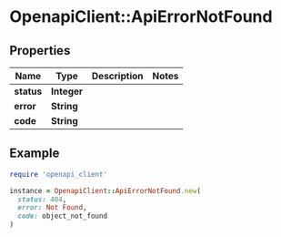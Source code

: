 # OpenapiClient::ApiErrorNotFound

## Properties

| Name | Type | Description | Notes |
| ---- | ---- | ----------- | ----- |
| **status** | **Integer** |  |  |
| **error** | **String** |  |  |
| **code** | **String** |  |  |

## Example

```ruby
require 'openapi_client'

instance = OpenapiClient::ApiErrorNotFound.new(
  status: 404,
  error: Not Found,
  code: object_not_found
)
```

